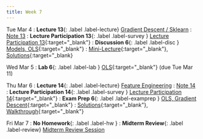 ```yaml
---
title: Week 7
---
```


Tue Mar 4
: **Lecture 13**{: .label .label-lecture} [Gradient Descent / Sklearn](lecture/lec13)
    : [Note 13](https://ds100.org/course-notes/gradient_descent/gradient_descent.html)
: **Lecture Participation 13**{: .label .label-survey } [Lecture Participation 13](https://app.sli.do/event/c4DNqXkM2r27joQ7AFMn4u){:target="_blank"}
: **Discussion 6**{: .label .label-disc } [Models, OLS](https://drive.google.com/file/d/1oD5ES5-JAmeMJSseLzaY7GjEQPcXsBtZ/view?usp=sharing){:target="_blank"}
    : [Mini-Lecture](https://youtu.be/2pStLwJDghc){:target="_blank"}, 
    [Solutions](https://drive.google.com/file/d/1octxTr81r0W6UnxEmT8CElA21Ly8v6p-/view?usp=sharing){:target="_blank}

Wed Mar 5
: **Lab 6**{: .label .label-lab } [OLS](https://data100.datahub.berkeley.edu/hub/user-redirect/git-pull?repo=https%3A%2F%2Fgithub.com%2FDS-100%2Fsp25-student&urlpath=lab%2Ftree%2Fsp25-student%2Flab%2Flab06%2Flab06.ipynb&branch=main){:target="_blank"} (due Tue Mar 11)

Thu Mar 6
: **Lecture 14**{: .label .label-lecture} [Feature Engineering](lecture/lec14)
    : [Note 14](https://ds100.org/course-notes/feature_engineering/feature_engineering.html)
: **Lecture Participation 14**{: .label .label-survey } [Lecture Participation 14](https://app.sli.do/event/ayXJcNf51YUf6LVSS1upZY){:target="_blank"}
: **Exam Prep 6**{: .label .label-examprep } [OLS, Gradient Descent](https://drive.google.com/file/d/1EhkplzSAcEC9E4Z194dRjtm9nnzfuxBm/view?usp=sharing){:target="_blank"}
    : [Solutions](https://drive.google.com/file/d/1u_r-jtM2FBoxFZXXHklWRFdNtyy51EAo/view?usp=sharing){:target="_blank"}, [Walkthrough](https://youtu.be/-vQeuewzjgE){:target="_blank"}

Fri Mar 7
: **No Homework**{: .label .label-hw }
: **Midterm Review**{: .label .label-review} [Midterm Review Session](lecture/mt-review)